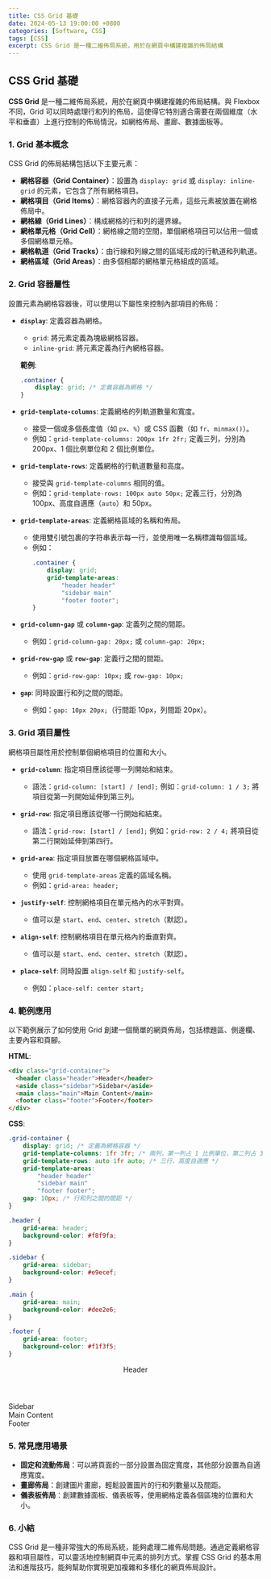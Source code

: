 ```yaml
---
title: CSS Grid 基礎
date: 2024-05-13 19:00:00 +0800
categories: [Software, CSS]
tags: [CSS] 
excerpt: CSS Grid 是一種二維佈局系統，用於在網頁中構建複雜的佈局結構
---
```


<link rel="stylesheet" href="/assets/css/css_day13.css">

## CSS Grid 基礎

**CSS Grid** 是一種二維佈局系統，用於在網頁中構建複雜的佈局結構。與 Flexbox 不同，Grid 可以同時處理行和列的佈局，這使得它特別適合需要在兩個維度（水平和垂直）上進行控制的佈局情況，如網格佈局、畫廊、數據面板等。

### 1. Grid 基本概念

CSS Grid 的佈局結構包括以下主要元素：

- **網格容器（Grid Container）**：設置為 `display: grid` 或 `display: inline-grid` 的元素，它包含了所有網格項目。
- **網格項目（Grid Items）**：網格容器內的直接子元素，這些元素被放置在網格佈局中。
- **網格線（Grid Lines）**：構成網格的行和列的邊界線。
- **網格單元格（Grid Cell）**：網格線之間的空間，單個網格項目可以佔用一個或多個網格單元格。
- **網格軌道（Grid Tracks）**：由行線和列線之間的區域形成的行軌道和列軌道。
- **網格區域（Grid Areas）**：由多個相鄰的網格單元格組成的區域。

### 2. Grid 容器屬性

設置元素為網格容器後，可以使用以下屬性來控制內部項目的佈局：

- **`display`**: 定義容器為網格。
  - `grid`: 將元素定義為塊級網格容器。
  - `inline-grid`: 將元素定義為行內網格容器。

  **範例**:
  ```css
  .container {
      display: grid; /* 定義容器為網格 */
  }
  ```

- **`grid-template-columns`**: 定義網格的列軌道數量和寬度。
  - 接受一個或多個長度值（如 `px`、`%`）或 CSS 函數（如 `fr`、`minmax()`）。
  - 例如：`grid-template-columns: 200px 1fr 2fr;` 定義三列，分別為 200px、1 個比例單位和 2 個比例單位。

- **`grid-template-rows`**: 定義網格的行軌道數量和高度。
  - 接受與 `grid-template-columns` 相同的值。
  - 例如：`grid-template-rows: 100px auto 50px;` 定義三行，分別為 100px、高度自適應（`auto`）和 50px。

- **`grid-template-areas`**: 定義網格區域的名稱和佈局。
  - 使用雙引號包裹的字符串表示每一行，並使用唯一名稱標識每個區域。
  - 例如：
    ```css
    .container {
        display: grid;
        grid-template-areas:
            "header header"
            "sidebar main"
            "footer footer";
    }
    ```

- **`grid-column-gap`** 或 **`column-gap`**: 定義列之間的間距。
  - 例如：`grid-column-gap: 20px;` 或 `column-gap: 20px;`

- **`grid-row-gap`** 或 **`row-gap`**: 定義行之間的間距。
  - 例如：`grid-row-gap: 10px;` 或 `row-gap: 10px;`

- **`gap`**: 同時設置行和列之間的間距。
  - 例如：`gap: 10px 20px;`（行間距 10px，列間距 20px）。

### 3. Grid 項目屬性

網格項目屬性用於控制單個網格項目的位置和大小。

- **`grid-column`**: 指定項目應該從哪一列開始和結束。
  - 語法：`grid-column: [start] / [end];` 例如：`grid-column: 1 / 3;` 將項目從第一列開始延伸到第三列。

- **`grid-row`**: 指定項目應該從哪一行開始和結束。
  - 語法：`grid-row: [start] / [end];` 例如：`grid-row: 2 / 4;` 將項目從第二行開始延伸到第四行。

- **`grid-area`**: 指定項目放置在哪個網格區域中。
  - 使用 `grid-template-areas` 定義的區域名稱。
  - 例如：`grid-area: header;`

- **`justify-self`**: 控制網格項目在單元格內的水平對齊。
  - 值可以是 `start`、`end`、`center`、`stretch`（默認）。

- **`align-self`**: 控制網格項目在單元格內的垂直對齊。
  - 值可以是 `start`、`end`、`center`、`stretch`（默認）。

- **`place-self`**: 同時設置 `align-self` 和 `justify-self`。
  - 例如：`place-self: center start;`

### 4. 範例應用

以下範例展示了如何使用 Grid 創建一個簡單的網頁佈局，包括標題區、側邊欄、主要內容和頁腳。

**HTML**:
```html
<div class="grid-container">
  <header class="header">Header</header>
  <aside class="sidebar">Sidebar</aside>
  <main class="main">Main Content</main>
  <footer class="footer">Footer</footer>
</div>
```

**CSS**:
```css
.grid-container {
    display: grid; /* 定義為網格容器 */
    grid-template-columns: 1fr 3fr; /* 兩列，第一列占 1 比例單位，第二列占 3 比例單位 */
    grid-template-rows: auto 1fr auto; /* 三行，高度自適應 */
    grid-template-areas:
        "header header"
        "sidebar main"
        "footer footer";
    gap: 10px; /* 行和列之間的間距 */
}

.header {
    grid-area: header;
    background-color: #f8f9fa;
}

.sidebar {
    grid-area: sidebar;
    background-color: #e9ecef;
}

.main {
    grid-area: main;
    background-color: #dee2e6;
}

.footer {
    grid-area: footer;
    background-color: #f1f3f5;
}
```

<div class="grid-container">
  <header class="header">Header</header>
  <aside class="sidebar">Sidebar</aside>
  <main class="main">Main Content</main>
  <footer class="footer">Footer</footer>
</div>

### 5. 常見應用場景

- **固定和流動佈局**：可以將頁面的一部分設置為固定寬度，其他部分設置為自適應寬度。
- **畫廊佈局**：創建圖片畫廊，輕鬆設置圖片的行和列數量以及間距。
- **儀表板佈局**：創建數據面板、儀表板等，使用網格定義各個區塊的位置和大小。

### 6. 小結

CSS Grid 是一種非常強大的佈局系統，能夠處理二維佈局問題。通過定義網格容器和項目屬性，可以靈活地控制網頁中元素的排列方式。掌握 CSS Grid 的基本用法和進階技巧，能夠幫助你實現更加複雜和多樣化的網頁佈局設計。
